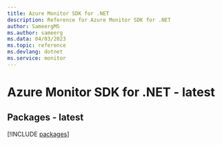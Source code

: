 ```yaml
---
title: Azure Monitor SDK for .NET
description: Reference for Azure Monitor SDK for .NET
author: SameergMS
ms.author: sameerg
ms.data: 04/03/2023
ms.topic: reference
ms.devlang: dotnet
ms.service: monitor
---
```

# Azure Monitor SDK for .NET - latest
## Packages - latest
[!INCLUDE [packages](monitor-index.md)]